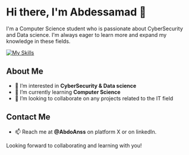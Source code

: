# Hi there, I'm Abdessamad 👋

I'm a Computer Science student who is passionate about CyberSecurity and Data science. I'm always eager to learn more and expand my knowledge in these fields.


[![My Skills](https://skillicons.dev/icons?i=js,html,css,python,latex,java,bash,figma,nodejs,github,git,c,cpp,gcp,aws)](https://github.com/AbdoAnss/)

## About Me
- 👀 I’m interested in **CyberSecurity & Data science**
- 🌱 I’m currently learning **Computer Science**
- 💞️ I’m looking to collaborate on any projects related to the IT field

## Contact Me
- 📫 Reach me at **@AbdoAnss** on platform X or on linkedIn.

Looking forward to collaborating and learning with you!


<!---
AbdoAnss/AbdoAnss is a ✨ special ✨ repository because its `README.md` (this file) appears on your GitHub profile.
You can click the Preview link to take a look at your changes.
--->

